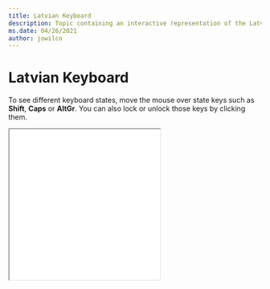 ```yaml
--- 
title: Latvian Keyboard 
description: Topic containing an interactive representation of the Latvian Keyboard 
ms.date: 04/26/2021 
author: jowilco 
--- 
```

 
# Latvian Keyboard 
 
To see different keyboard states, move the mouse over state keys such as **Shift**, **Caps** or **AltGr**. You can also lock or unlock those keys by clicking them. 
 
<iframe src="kbdlv.html" height="300"></iframe> 
